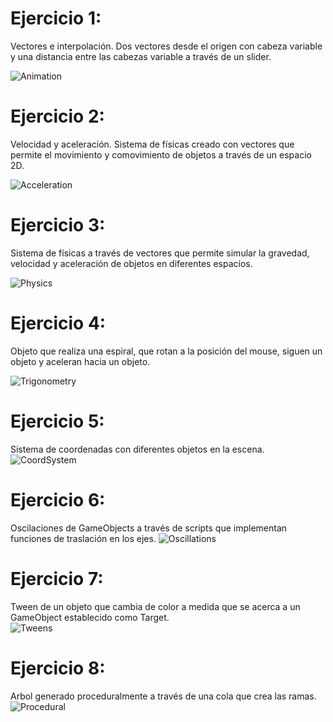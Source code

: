 # Ejercicio 1: 
Vectores e interpolación. Dos vectores desde el origen con cabeza variable y una distancia entre las cabezas variable a través de un slider. 

![Animation](https://user-images.githubusercontent.com/68623374/186724169-421665cb-05d6-4c35-8e42-e8fb02d627a8.gif)


# Ejercicio 2:
Velocidad y aceleración. Sistema de físicas creado con vectores que permite el movimiento y comovimiento de objetos a través de un espacio 2D.

![Acceleration](https://user-images.githubusercontent.com/68623374/186724189-320dff6c-afbe-4cd5-9ad5-7be5bdddbddf.gif)


# Ejercicio 3:
Sistema de físicas a través de vectores que permite simular la gravedad, velocidad y aceleración de objetos en diferentes espacios.

![Physics](https://user-images.githubusercontent.com/68623374/187302957-539c9a18-dd93-4097-87ff-49db87e48d32.gif)

# Ejercicio 4:
Objeto que realiza una espiral, que rotan a la posición del mouse, siguen un objeto y aceleran hacia un objeto. 

![Trigonometry](https://user-images.githubusercontent.com/68623374/192109573-c2953fd6-c84c-408d-8cf1-9fd3cf13d263.gif)


# Ejercicio 5:
Sistema de coordenadas con diferentes objetos en la escena.
![CoordSystem](https://user-images.githubusercontent.com/68623374/194936088-28b77a09-342e-4d19-b20f-06250deabe65.gif)


# Ejercicio 6:
Oscilaciones de GameObjects a través de scripts que implementan funciones de traslación en los ejes. 
![Oscillations](https://user-images.githubusercontent.com/68623374/194936099-96004049-8911-4fae-beb3-0c77ae7743c6.gif)


# Ejercicio 7:
Tween de un objeto que cambia de color a medida que se acerca a un GameObject establecido como Target.  
![Tweens](https://user-images.githubusercontent.com/68623374/194936115-afd602dc-6c00-421c-8dda-0add81cae650.gif)


# Ejercicio 8:
Arbol generado proceduralmente a través de una cola que crea las ramas.   
![Procedural](https://user-images.githubusercontent.com/68623374/196100015-c91bb87d-0746-4b3f-bf2e-1f356ec86aa4.gif)

